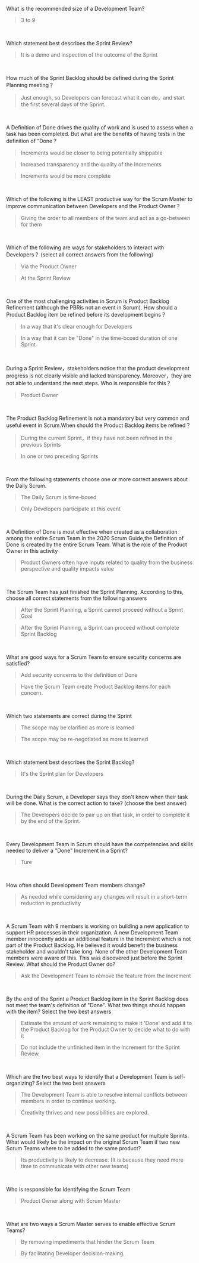 
What is the recommended size of a Development Team?
> 3 to 9
<br />

Which statement best describes the Sprint Review?
> It is a demo and inspection of the outcome of the Sprint
<br />

How much of the Sprint Backlog should be defined during the Sprint Planning meeting？
> Just enough, so Developers can forecast what it can do，and start the first several days of the Sprint.
<br />

A Definition of Done drives the quality of work and is used to assess when a task has been completed. But what are the
benefits of having tests in the definition of “Done？ 
> Increments would be closer to being potentially shippable

> Increased transparency and the quality of the Increments

> Increments would be more complete
<br />

Which of the following is the LEAST productive way for the Scrum Master to improve communication between Developers and the Product Owner？
> Giving the order to all members of the team and act as a go-between for them
<br />

Which of the following are ways for stakeholders to interact with Developers？ (select all correct answers from the following）
> Via the Product Owner

> At the Sprint Review
<br />

One of the most challenging activities in Scrum is Product Backlog Refinement (although the PBRis not an event in Scrum). How should a Product Backlog item be refined before its development begins？ 
> In a way that it's clear enough for Developers

> In a way that it can be "Done" in the time-boxed duration of one Sprint
<br />

During a Sprint Review，stakeholders notice that the product development progress is not clearly visible and lacked transparency. Moreover，they are not able to understand the next steps. Who is responsible for this？
> Product Owner
<br />

The Product Backlog Refinement is not a mandatory but very common and useful event in Scrum.When should the Product Backlog items be refined？
> During the current Sprint，if they have not been refined in the previous Sprints

> In one or two preceding Sprints
<br />

From the following statements choose one or more correct answers about the Daily Scrum.
> The Daily Scrum is time-boxed

> Only Developers participate at this event
<br />

A Definition of Done is most effective when created as a collaboration among the entire Scrum Team.In the 2020 Scrum Guide,the Definition of Done is created by the entire Scrum Team. What is the role of the Product Owner in this activity
> Product Owners often have inputs related to quality from the business perspective and quality impacts value
<br />

The Scrum Team has just finished the Sprint Planning. According to this, choose all correct statements from the following answers
> After the Sprint Planning, a Sprint cannot proceed without a Sprint Goal

> After the Sprint Planning, a Sprint can proceed without complete Sprint Backlog
<br />

What are good ways for a Scrum Team to ensure security concerns are satisfied?
> Add security concerns to the definition of Done

> Have the Scrum Team create Product Backlog items for each concern.
<br />

Which two statements are correct during the Sprint
> The scope may be clarified as more is learned

> The scope may be re-negotiated as more is learned
<br />

Which statement best describes the Sprint Backlog?
> It's the Sprint plan for Developers
<br />

During the Daily Scrum, a Developer says they don't know when their task will be done. What is the correct action to take? (choose the best answer)
> The Developers decide to pair up on that task, in order to complete it by the end of the Sprint.
<br />

Every Development Team in Scrum should have the competencies and skills needed to deliver a "Done" Increment in a Sprint?
> Ture
<br />

How often should Development Team members change?
> As needed while considering any changes will result in a short-term reduction in productivity
<br />


A Scrum Team with 9 members is working on building a new application to support HR processes in their organization. A new Development Team member innocently adds an additional feature in the Increment which is not part of the Product Backlog. He believed it would benefit the business stakeholder and wouldn't take long. None of the other Development Team members were aware of this. This was discovered
just before the Sprint Review. What should the Product Owner do?
> Ask the Development Team to remove the feature from the Increment
<br />


By the end of the Sprint a Product Backlog item in the Sprint Backlog does not meet the team's definition of "Done". What two things should happen with the item? Select the two best answers

> Estimate the amount of work remaining to make it 'Done' and add it to the Product Backlog for the Product Owner to decide what to do with it

> Do not include the unfinished item in the Increment for the Sprint Review.
<br />


Which are the two best ways to identify that a Development Team is self-organizing? Select the two best answers
> The Development Team is able to resolve internal conflicts between members in order to continue working.

> Creativity thrives and new possibilities are explored.
<br />


A Scrum Team has been working on the same product for multiple Sprints. What would likely be the impact on the original Scrum Team if two new Scrum Teams where to be added to the same product?
> Its productivity is likely to decrease. (It is because they need more time to communicate with other new teams)
<br />


Who is responsible for Identifying the Scrum Team
> Product Owner along with Scrum Master
<br />

What are two ways a Scrum Master serves to enable effective Scrum Teams?
> By removing impediments that hinder the Scrum Team

> By facilitating Developer decision-making.
<br />
